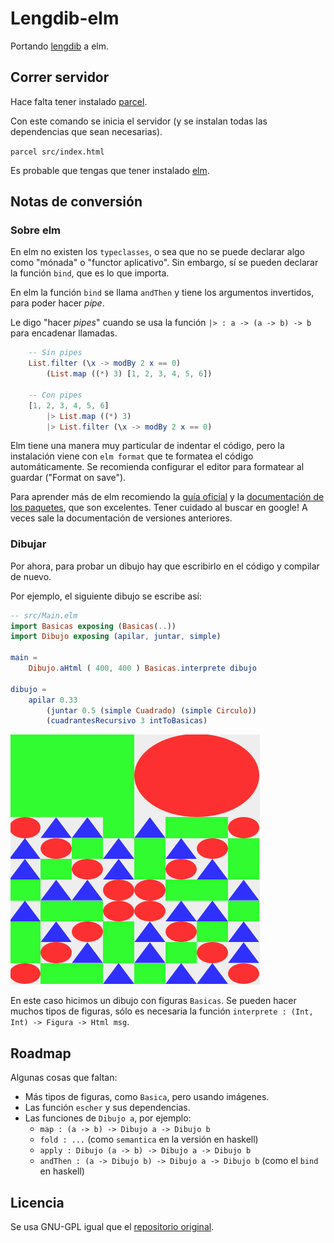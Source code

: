 # Lengdib-elm

Portando [lengdib](https://gitlab.com/karen.p/lengdib) a elm.

## Correr servidor

Hace falta tener instalado [parcel](https://parceljs.org/getting_started.html).

Con este comando se inicia el servidor (y se instalan todas las dependencias que sean necesarias).

`parcel src/index.html`

Es probable que tengas que tener instalado [elm](https://guide.elm-lang.org/install/elm.html).

## Notas de conversión

### Sobre elm

En elm no existen los `typeclasses`, o sea que no se puede declarar algo como "mónada" o "functor aplicativo".
Sin embargo, sí se pueden declarar la función `bind`, que es lo que importa.

En elm la función `bind` se llama `andThen` y tiene los argumentos invertidos, para poder hacer _pipe_.

Le digo "hacer _pipes_" cuando se usa la función `|> : a -> (a -> b) -> b` para encadenar llamadas.

```elm
    -- Sin pipes
    List.filter (\x -> modBy 2 x == 0)
        (List.map ((*) 3) [1, 2, 3, 4, 5, 6])

    -- Con pipes
    [1, 2, 3, 4, 5, 6]
        |> List.map ((*) 3)
        |> List.filter (\x -> modBy 2 x == 0)
```

Elm tiene una manera muy particular de indentar el código,
pero la instalación viene con `elm format` que te formatea el código automáticamente.
Se recomienda configurar el editor para formatear al guardar ("Format on save").

Para aprender más de elm recomiendo la [guía oficial](https://guide.elm-lang.org/)
y la [documentación de los paquetes](https://package.elm-lang.org/), que son excelentes.
Tener cuidado al buscar en google! A veces sale la documentación de versiones anteriores.

### Dibujar

Por ahora, para probar un dibujo hay que escribirlo en el código y compilar de nuevo.

Por ejemplo, el siguiente dibujo se escribe así:

```elm
-- src/Main.elm
import Basicas exposing (Basicas(..))
import Dibujo exposing (apilar, juntar, simple)

main =
    Dibujo.aHtml ( 400, 400 ) Basicas.interprete dibujo

dibujo =
    apilar 0.33
        (juntar 0.5 (simple Cuadrado) (simple Circulo))
        (cuadrantesRecursivo 3 intToBasicas)
```

![Dibujo hecho con figuras básicas(triángulos, círculos y cuadrados).](docs/dibujo-basicas.png)

En este caso hicimos un dibujo con figuras `Basicas`. Se pueden hacer muchos tipos de figuras, sólo es necesaria la función `interprete : (Int, Int) -> Figura -> Html msg`.

## Roadmap

Algunas cosas que faltan:

- Más tipos de figuras, como `Basica`, pero usando imágenes.
- Las función `escher` y sus dependencias.
- Las funciones de `Dibujo a`, por ejemplo:
  - `map : (a -> b) -> Dibujo a -> Dibujo b`
  - `fold : ...` (como `semantica` en la versión en haskell)
  - `apply : Dibujo (a -> b) -> Dibujo a -> Dibujo b`
  - `andThen : (a -> Dibujo b) -> Dibujo a -> Dibujo b` (como el `bind` en haskell)

## Licencia

Se usa GNU-GPL igual que el [repositorio original](https://gitlab.com/karen.p/lengdib).
